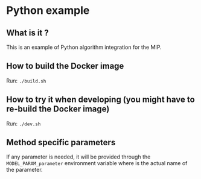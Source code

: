 # Python example


## What is it ?

This is an example of Python algorithm integration for the MIP.


## How to build the Docker image

Run: `./build.sh`


## How to try it when developing (you might have to re-build the Docker image)

Run: `./dev.sh`


## Method specific parameters

If any parameter is needed, it will be provided through the `MODEL_PARAM_parameter` environment variable
where <parameter> is the actual name of the parameter.
